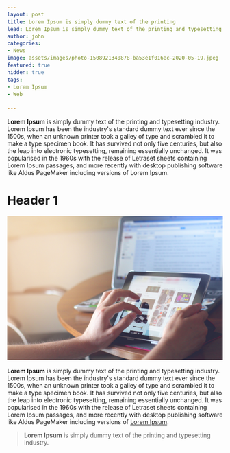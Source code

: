 ```yaml
---
layout: post
title: Lorem Ipsum is simply dummy text of the printing
lead: Lorem Ipsum is simply dummy text of the printing and typesetting industry. Lorem Ipsum has been the industry's 
author: john
categories:
- News
image: assets/images/photo-1508921340878-ba53e1f016ec-2020-05-19.jpeg
featured: true
hidden: true
tags:
- Lorem Ipsum
- Web

---
```

**Lorem Ipsum** is simply dummy text of the printing and typesetting industry. Lorem Ipsum has been the industry's standard dummy text ever since the 1500s, when an unknown printer took a galley of type and scrambled it to make a type specimen book. It has survived not only five centuries, but also the leap into electronic typesetting, remaining essentially unchanged. It was popularised in the 1960s with the release of Letraset sheets containing Lorem Ipsum passages, and more recently with desktop publishing software like Aldus PageMaker including versions of Lorem Ipsum.

# **Header 1**

![Lorem Ipsum](assets/images/photo-1508921340878-ba53e1f016ec-2020-05-19.jpeg "Lorem")

**Lorem Ipsum** is simply dummy text of the printing and typesetting industry. Lorem Ipsum has been the industry's standard dummy text ever since the 1500s, when an unknown printer took a galley of type and scrambled it to make a type specimen book. It has survived not only five centuries, but also the leap into electronic typesetting, remaining essentially unchanged. It was popularised in the 1960s with the release of Letraset sheets containing Lorem Ipsum passages, and more recently with desktop publishing software like Aldus PageMaker including versions of [Lorem Ipsum](www.felipemota.com.br "Felipe").

> **Lorem Ipsum** is simply dummy text of the printing and typesetting industry. 